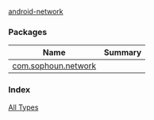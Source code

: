 [android-network](./index.md)

### Packages

| Name | Summary |
|---|---|
| [com.sophoun.network](com.sophoun.network/index.md) |  |

### Index

[All Types](alltypes/index.md)